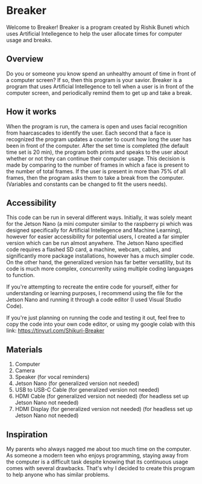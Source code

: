 # Breaker
Welcome to Breaker!
Breaker is a program created by Rishik Buneti which uses Artificial Intellegence to help the user allocate times for computer usage and breaks. 

## Overview
Do you or someone you know spend an unhealthy amount of time in front of a computer screen? If so, then this program is your savior. Breaker is a program that uses Artificial Intellegence to tell when a user is in front of the computer screen, and periodically remind them to get up and take a break. 

## How it works
When the program is run, the camera is open and uses facial recognition from haarcascades to identify the user. Each second that a face is recognized the program updates a counter to count how long the user has been in front of the computer. After the set time is completed (the default time set is 20 min), the program both prints and speaks to the user about whether or not they can continue their computer usage. This decision is made by comparing to the number of frames in which a face is present to the number of total frames. If the user is present in more than 75% of all frames, then the program asks them to take a break from the computer. (Variables and constants can be changed to fit the users needs).

## Accessibility
This code can be run in several different ways. Initially, it was solely meant for the Jetson Nano (a mini computer similar to the raspberry pi which was designed specifically for Artificial Intellegence and Machine Learning), however for easier accessibility for potential users, I created a far simpler version which can be run almost anywhere. The Jetson Nano specified code requires a flashed SD card, a machine, webcam, cables, and significantly more package installations, however has a much simpler code. On the other hand, the generalized version has far better versatility, but its code is much more complex, concurrenlty using multiple coding languages to function.  

If you're attempting to recreate the entire code for yourself, either for understanding or learning purposes, I recommend using the file for the Jetson Nano and running it through a code editor (I used Visual Studio Code). 

If you're just planning on running the code and testing it out, feel free to copy the code into your own code editor, or using my google colab with this link: 
https://tinyurl.com/Shikuri-Breaker

## Materials
1. Computer
2. Camera
3. Speaker (for vocal reminders)
4. Jetson Nano (for generalized version not needed)
5. USB to USB-C Cable (for generalized version not needed)
6. HDMI Cable (for generalized version not needed) (for headless set up Jetson Nano not needed)
7. HDMI Display (for generalized version not needed) (for headless set up Jetson Nano not needed)


## Inspiration
My parents who always nagged me about too much time on the computer. As someone a modern teen who enjoys programming, staying away from the computer is a difficult task despite knowing that its continuous usage comes with several drawbacks. That's why I decided to create this program to help anyone who has similar problems.
